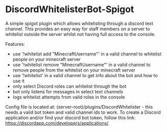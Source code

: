# DiscordWhitelisterBot-Spigot

A simple spigot plugin which allows whitelisting through a discord text channel.
This provides an easy way for staff members on a server to whitelist outside the server whilst not having full access to the console.

Features:
- use '!whitelist add "MinecraftUsername"' in a valid channel to whitelist people on your minecraft server
- use '!whitelist remove "MinecraftUsername"' in a valid channel to remove people from the whitelist on your minecraft server
- use '!whitelist' in a valid channel to get info about the bot and how to use it
- only select Discord roles can whitelist through the bot
- bot only listens for messages in select text channels
- logs whitelist attempts from valid roles in the console

Config file is located at: (server-root)/plugins/DiscordWhitelister - this needs a valid bot token and valid channel ids to work.
To create a Discord application and/or find your discord bot token, follow this link: https://discordapp.com/developers/applications/
